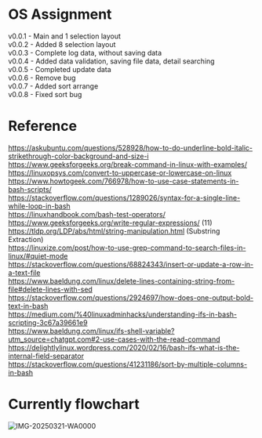 # OS Assignment

v0.0.1 - Main and 1 selection layout  
v0.0.2 - Added 8 selection layout  
v0.0.3 - Complete log data, without saving data  
v0.0.4 - Added data validation, saving file data, detail searching  
v0.0.5 - Completed update data  
v0.0.6 - Remove bug  
v0.0.7 - Added sort arrange  
v0.0.8 - Fixed sort bug

# Reference

https://askubuntu.com/questions/528928/how-to-do-underline-bold-italic-strikethrough-color-background-and-size-i  
https://www.geeksforgeeks.org/break-command-in-linux-with-examples/  
https://linuxopsys.com/convert-to-uppercase-or-lowercase-on-linux  
https://www.howtogeek.com/766978/how-to-use-case-statements-in-bash-scripts/  
https://stackoverflow.com/questions/1289026/syntax-for-a-single-line-while-loop-in-bash  
https://linuxhandbook.com/bash-test-operators/  
https://www.geeksforgeeks.org/write-regular-expressions/ (11)  
https://tldp.org/LDP/abs/html/string-manipulation.html (Substring Extraction)  
https://linuxize.com/post/how-to-use-grep-command-to-search-files-in-linux/#quiet-mode  
https://stackoverflow.com/questions/68824343/insert-or-update-a-row-in-a-text-file  
https://www.baeldung.com/linux/delete-lines-containing-string-from-file#delete-lines-with-sed  
https://stackoverflow.com/questions/2924697/how-does-one-output-bold-text-in-bash  
https://medium.com/%40linuxadminhacks/understanding-ifs-in-bash-scripting-3c67a39661e9  
https://www.baeldung.com/linux/ifs-shell-variable?utm_source=chatgpt.com#2-use-cases-with-the-read-command  
https://delightlylinux.wordpress.com/2020/02/16/bash-ifs-what-is-the-internal-field-separator  
https://stackoverflow.com/questions/41231186/sort-by-multiple-columns-in-bash

# Currently flowchart

![IMG-20250321-WA0000](https://github.com/user-attachments/assets/04c465dd-4700-4a64-81f7-c69a38d8980c)
